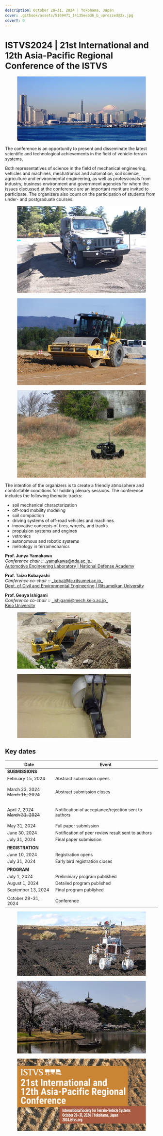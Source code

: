 ```yaml
---
description: October 28–31, 2024 | Yokohama, Japan
cover: .gitbook/assets/5169471_14135eeb36_b_uprezzed@2x.jpg
coverY: 0
---
```


# ISTVS2024 | 21st International and 12th Asia-Pacific Regional Conference of the ISTVS

<figure><img src=".gitbook/assets/mount-fuji-1225931_1920.jpg" alt=""><figcaption></figcaption></figure>

The conference is an opportunity to present and disseminate the latest scientific and technological achievements in the field of vehicle-terrain systems.

Both representatives of science in the field of mechanical engineering, vehicles and machines, mechatronics and automation, soil science, agriculture and environmental engineering, as well as professionals from industry, business environment and government agencies for whom the issues discussed at the conference are an important merit are invited to participate. The organizers also count on the participation of students from under- and postgraduate courses.

<div>

<figure><img src=".gitbook/assets/4WD_test.jpg" alt=""><figcaption></figcaption></figure>

 

<figure><img src=".gitbook/assets/road_roller.jpg" alt=""><figcaption></figcaption></figure>

 

<figure><img src=".gitbook/assets/crawler_drone.jpg" alt=""><figcaption></figcaption></figure>

</div>

The intention of the organizers is to create a friendly atmosphere and comfortable conditions for holding plenary sessions. The conference includes the following thematic tracks:

* soil mechanical characterization
* off-road mobility modeling
* soil compaction
* driving systems of off-road vehicles and machines
* innovative concepts of tires, wheels, and tracks
* propulsion systems and engines
* vetronics
* autonomous and robotic systems
* metrology in terramechanics

**Prof. Junya Yamakawa**\
_Conference chair ::_ [_yamakawa@nda.ac.jp_](mailto:yamakawa@nda.ac.jp)\
[Automotive Engineering Laboratory | National Defense Academy](http://www.nda.ac.jp/cc/mech/en/automotive-engineering.html#faculty)

**Prof. Taizo Kobayashi**\
_Conference co-chair ::_ [_kobat@fc.ritsumei.ac.jp_](mailto:kobat@fc.ritsumei.ac.jp)\
[Dept. of Civil and Environmental Engineering | Ritsumeikan University](https://en.ritsumei.ac.jp/gsse/academics/researchers/article.html/?id=86)

**Prof. Genya Ishigami**\
_Conference co-chair ::_ [_ishigami@mech.keio.ac.jp_](mailto:ishigami@mech.keio.ac.jp)\
[Keio University](http://www.srg.mech.keio.ac.jp)

<div>

<figure><img src=".gitbook/assets/excavator.jpeg" alt="" width="375"><figcaption></figcaption></figure>

 

<figure><img src=".gitbook/assets/wheel_test.jpg" alt="" width="375"><figcaption></figcaption></figure>

</div>

## Key dates

| Date                                               | Event                                                |
| -------------------------------------------------- | ---------------------------------------------------- |
| **SUBMISSIONS**                                    |                                                      |
| February 15, 2024                                  | Abstract submission opens                            |
| <p>March 23, 2024<br><del>March 15, 2024</del></p> | Abstract submission closes                           |
| <p>April 7, 2024<br><del>March 31, 2024</del></p>  | Notification of acceptance/rejection sent to authors |
| May 31, 2024                                       | Full paper submission                                |
| June 30, 2024                                      | Notification of peer review result sent to authors   |
| July 31, 2024                                      | Final paper submission                               |
|                                                    |                                                      |
| **REGISTRATION**                                   |                                                      |
| June 10, 2024                                      | Registration opens                                   |
| July 31, 2024                                      | Early bird registration closes                       |
|                                                    |                                                      |
| **PROGRAM**                                        |                                                      |
| July 1, 2024                                       | Preliminary program published                        |
| August 1, 2024                                     | Detailed program published                           |
| September 13, 2024                                 | Final program published                              |
|                                                    |                                                      |
| October 28-31, 2024                                | Conference                                           |

<figure><img src=".gitbook/assets/rover.jpg" alt=""><figcaption></figcaption></figure>

<figure><img src=".gitbook/assets/HdXLhbPIFOCdy3rokbWAYQDizPu0JVHE.jpeg" alt=""><figcaption></figcaption></figure>

<figure><img src=".gitbook/assets/2024 YOKOHAMA - Twitter - CORRECT.png" alt=""><figcaption></figcaption></figure>
